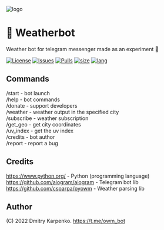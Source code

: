 ![logo](https://user-images.githubusercontent.com/69617058/172456633-6d025208-5e0a-4b0d-9842-2a630dc4d6a7.png)

# 💬 Weatherbot
Weather bot for telegram messenger made as an experiment 🔎

[![License](https://img.shields.io/github/license/Dimkarpenko/Weatherbot?label=license&style=flat-square)](./LICENSE)
[![Issues](https://img.shields.io:/github/issues/Dimkarpenko/Weatherbot?style=flat-square)](https://github.com/Dimkarpenko/Weatherbot/issues)
[![Pulls](https://img.shields.io:/github/issues-pr/Dimkarpenko/Weatherbot?style=flat-square)](https://github.com/Dimkarpenko/Weatherbot/pulls)
[![size](https://img.shields.io:/github/languages/code-size/Dimkarpenko/Weatherbot?style=flat-square)](https://github.com/Dimkarpenko/Weatherbot)
[![lang](https://img.shields.io:/github/languages/top/Dimkarpenko/Weatherbot?style=flat-square)](https://github.com/Dimkarpenko/Weatherbot)

## Commands
/start - bot launch    
/help - bot commands    
/donate - support developers    
/weather - weather output in the specified city     
/subscribe - weather subscription    
/get_geo - get city coordinates    
/uv_index - get the uv index    
/credits - bot author    
/report - report a bug    

## Credits
https://www.python.org/ -  Python (programming language)  
https://github.com/aiogram/aiogram - Telegram bot lib   
https://github.com/csparpa/pyowm - Weather parsing lib  

## Author
(C) 2022 Dmitry Karpenko.
https://t.me/owm_bot
